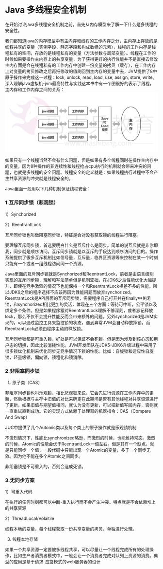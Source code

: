# Java 多线程安全机制



在开始讨论java多线程安全机制之前，首先从内存模型来了解一下什么是多线程的安全性。

我们都知道java的内存模型中有主内存和线程的工作内存之分，主内存上存放的是线程共享的变量（实例字段，静态字段和构成数组的元素），线程的工作内存是线程私有的空间，存放的是线程私有的变量（方法参数与局部变量）。线程在工作的时候如果要操作主内存上的共享变量，为了获得更好的执行性能并不是直接去修改主内存而是会在线程私有的工作内存中创建一份变量的拷贝（缓存），在工作内存上对变量的拷贝修改之后再把修改的值刷回到主内存的变量中去，JVM提供了8中原子操作来完成这一过程：lock, unlock, read, load, use, assign, store, write。深入理解java虚拟机-jvm最高特性与实践这本书中有一个图很好的表示了线程，主内存和工作内存之间的关系：![主内存与工作内存关系](Study/复习/700道面试题/02-BAT面试题汇总及详解(进大厂必看)/BAT面试题汇总及详解(进大厂必看)_子文档/多线程安全机制.assets/主内存与工作内存关系.png)

如果只有一个线程当然不会有什么问题，但是如果有多个线程同时在操作主内存中的变量，因为8种操作的非连续性和线程抢占cpu执行的机制就会带来冲突的问题，也就是多线程的安全问题。线程安全的定义就是：如果线程执行过程中不会产生共享资源的冲突就是线程安全的。

Java里面一般用以下几种机制保证线程安全：

### 1.互斥同步锁（悲观锁）

1）Synchorized

2）ReentrantLock

互斥同步锁也叫做阻塞同步锁，特征是会对没有获取锁的线程进行阻塞。

要理解互斥同步锁，首选要明白什么是互斥什么是同步。简单的说互斥就是非你即我，同步就是顺序访问。互斥同步锁就是以互斥的手段达到顺序访问的目的。操作系统提供了很多互斥机制比如信号量，互斥量，临界区资源等来控制在某一个时刻只能有一个或者一组线程访问同一个资源。

Java里面的互斥同步锁就是Synchorized和ReentrantLock，前者是由语言级别实现的互斥同步锁，理解和写法简单但是机制笨拙，在JDK6之后性能优化大幅提升，即使在竞争激烈的情况下也能保持一个和ReentrantLock相差不多的性能，所以JDK6之后的程序选择不应该再因为性能问题而放弃synchorized。ReentrantLock是API层面的互斥同步锁，需要程序自己打开并在finally中关闭锁，和synchorized相比更加的灵活，体现在三个方面：等待可中断，公平锁以及绑定多个条件。但是如果程序猿对ReentrantLock理解不够深刻，或者忘记释放lock，那么不仅不会提升性能反而会带来额外的问题。另外synchorized是JVM实现的，可以通过监控工具来监控锁的状态，遇到异常JVM会自动释放掉锁。而ReentrantLock必须由程序主动的释放锁。

互斥同步锁都是可重入锁，好处是可以保证不会死锁。但是因为涉及到核心态和用户态的切换，因此比较消耗性能。JVM开发团队在JDK5-JDK6升级过程中采用了很多锁优化机制来优化同步无竞争情况下锁的性能。比如：自旋锁和适应性自旋锁，轻量级锁，偏向锁，锁粗化和锁消除。

### 2.非阻塞同步锁 

1) 原子类（CAS）

非阻塞同步锁也叫乐观锁，相比悲观锁来说，它会先进行资源在工作内存中的更新，然后根据与主存中旧值的对比来确定在此期间是否有其他线程对共享资源进行了更新，如果旧值与期望值相同，就认为没有更新，可以把新值写回内存，否则就一直重试直到成功。它的实现方式依赖于处理器的机器指令：CAS（Compare And Swap）

JUC中提供了几个Automic类以及每个类上的原子操作就是乐观锁机制 

不激烈情况下，性能比synchronized略逊，而激烈的时候，也能维持常态。激烈的时候，Atomic的性能会优于ReentrantLock一倍左右。但是其有一个缺点，就是只能同步一个值，一段代码中只能出现一个Atomic的变量，多于一个同步无效。因为他不能在多个Atomic之间同步。 

非阻塞锁是不可重入的，否则会造成死锁。

### 3.无同步方案

1）可重入代码

在执行的任何时刻都可以中断-重入执行而不会产生冲突。特点就是不会依赖堆上的共享资源

2）ThreadLocal/Volaitile

线程本地的变量，每个线程获取一份共享变量的拷贝，单独进行处理。 

3)  线程本地存储

如果一个共享资源一定要被多线程共享，可以尽量让一个线程完成所有的处理操作，比如生产者消费者模式中，一般会让一个消费者完成对队列上资源的消费。典型的应用是基于请求-应答模式的web服务器的设计